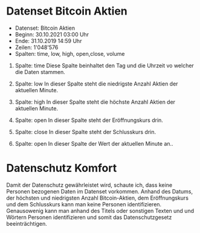 # Datenset Bitcoin Aktien

- Datenset: Bitcoin Aktien 
- Beginn: 30.10.2021 03:00 Uhr 
- Ende: 31.10.2019 14:59 Uhr
- Zeilen: 1'048'576
- Spalten: time, low, high, open,close, volume

1. Spalte: time
Diese Spalte beinhaltet den Tag und die Uhrzeit vo welcher die Daten stammen.

2. Spalte: low
In dieser Spalte steht die niedrigste Anzahl Aktien der aktuellen Minute.

3. Spalte: high
In dieser Spalte steht die höchste Anzahl Aktien der aktuellen Minute.

4. Spalte: open
In dieser Spalte steht der Eröffnungskurs drin.

5. Spalte: close
In dieser Spalte steht der Schlusskurs drin.

6. Spalte: open
In dieser Spalte der Wert der aktuellen Minute an..


# Datenschutz Komfort

Damit der Datenschutz gewährleistet wird, schaute ich, dass keine Personen bezogenen 
Daten im Datenset vorkommen. Anhand des Datums, der höchsten und niedrigsten Anzahl
Bitcoin-Aktien, dem Eröffnungskurs und dem Schlusskurs kann man keine Personen identifizieren.
Genausowenig kann man anhand des Titels oder sonstigen Texten und und Wörtern Personen identifizieren 
und somit das Datenschutzgesetz beeinträchtigen.

